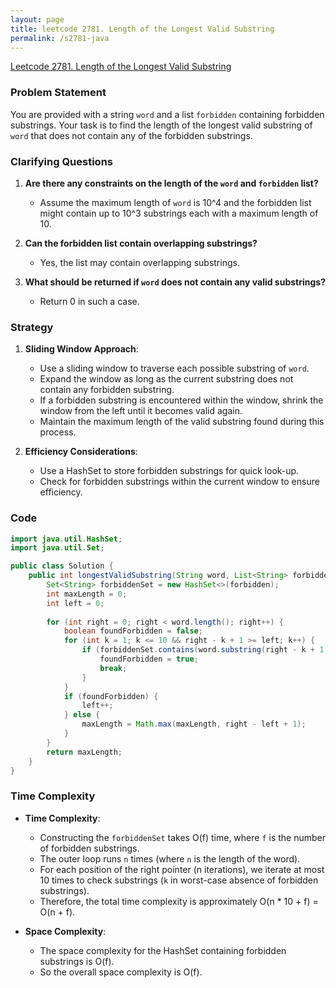 ```yaml
---
layout: page
title: leetcode 2781. Length of the Longest Valid Substring
permalink: /s2781-java
---
```

[Leetcode 2781. Length of the Longest Valid Substring](https://algoadvance.github.io/algoadvance/l2781)
### Problem Statement
You are provided with a string `word` and a list `forbidden` containing forbidden substrings. Your task is to find the length of the longest valid substring of `word` that does not contain any of the forbidden substrings.

### Clarifying Questions
1. **Are there any constraints on the length of the `word` and `forbidden` list?**
   - Assume the maximum length of `word` is 10^4 and the forbidden list might contain up to 10^3 substrings each with a maximum length of 10.

2. **Can the forbidden list contain overlapping substrings?**
   - Yes, the list may contain overlapping substrings.

3. **What should be returned if `word` does not contain any valid substrings?**
   - Return 0 in such a case.

### Strategy
1. **Sliding Window Approach**:
   - Use a sliding window to traverse each possible substring of `word`.
   - Expand the window as long as the current substring does not contain any forbidden substring.
   - If a forbidden substring is encountered within the window, shrink the window from the left until it becomes valid again.
   - Maintain the maximum length of the valid substring found during this process.

2. **Efficiency Considerations**:
   - Use a HashSet to store forbidden substrings for quick look-up.
   - Check for forbidden substrings within the current window to ensure efficiency.

### Code

```java
import java.util.HashSet;
import java.util.Set;

public class Solution {
    public int longestValidSubstring(String word, List<String> forbidden) {
        Set<String> forbiddenSet = new HashSet<>(forbidden);
        int maxLength = 0;
        int left = 0;
        
        for (int right = 0; right < word.length(); right++) {
            boolean foundForbidden = false;
            for (int k = 1; k <= 10 && right - k + 1 >= left; k++) {
                if (forbiddenSet.contains(word.substring(right - k + 1, right + 1))) {
                    foundForbidden = true;
                    break;
                }
            }
            if (foundForbidden) {
                left++;
            } else {
                maxLength = Math.max(maxLength, right - left + 1);
            }
        }
        return maxLength;
    }
}
```

### Time Complexity
- **Time Complexity**:
  - Constructing the `forbiddenSet` takes O(f) time, where `f` is the number of forbidden substrings.
  - The outer loop runs `n` times (where `n` is the length of the word).
  - For each position of the right pointer (n iterations), we iterate at most 10 times to check substrings (`k` in worst-case absence of forbidden substrings).
  - Therefore, the total time complexity is approximately O(n * 10 + f) = O(n + f).

- **Space Complexity**:
  - The space complexity for the HashSet containing forbidden substrings is O(f).
  - So the overall space complexity is O(f).